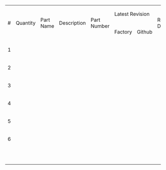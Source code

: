 <table border="0" cellspacing="0" cellpadding="0" class="ta1"><colgroup><col width="34"/><col width="70"/><col width="99"/><col width="99"/><col width="100"/><col width="72"/><col width="72"/><col width="99"/><col width="67"/><col width="104"/><col width="92"/></colgroup><tr class="ro1"><td rowspan="2" style="text-align:left;width:0.774cm; " class="ce1"><p>#</p></td><td rowspan="2" style="text-align:left;width:1.596cm; " class="ce1"><p>Quantity</p></td><td rowspan="2" style="text-align:left;width:2.258cm; " class="ce1"><p>Part Name</p></td><td rowspan="2" style="text-align:left;width:2.258cm; " class="ce1"><p>Description</p></td><td rowspan="2" style="text-align:left;width:2.279cm; " class="ce1"><p>Part Number</p></td><td colspan="2" style="text-align:left;width:1.655cm; " class="ce1"><p>Latest Revision</p></td><td rowspan="2" style="text-align:left;width:2.258cm; " class="ce1"><p>Rev. Date</p></td><td rowspan="2" style="text-align:left;width:1.535cm; " class="ce1"><p>Material</p></td><td rowspan="2" style="text-align:left;width:2.371cm; " class="ce1"><p>Manufacturer</p></td><td rowspan="2" style="text-align:left;width:2.111cm; " class="ce1"><p>File formats</p></td></tr><tr class="ro1"><td style="text-align:left;width:1.655cm; " class="ce1"><p>Factory</p></td><td style="text-align:left;width:1.655cm; " class="ce1"><p>Github</p></td></tr><tr class="ro1"><td style="text-align:right; width:0.774cm; " class="ce2"><p>1</p></td><td style="text-align:left;width:1.596cm; " class="ce2"> </td><td style="text-align:left;width:2.258cm; " class="ce3"> </td><td style="text-align:left;width:2.258cm; " class="ce3"> </td><td style="text-align:left;width:2.279cm; " class="ce3"> </td><td style="text-align:left;width:1.655cm; " class="ce2"> </td><td style="text-align:left;width:1.655cm; " class="ce2"> </td><td style="text-align:left;width:2.258cm; " class="ce3"> </td><td style="text-align:left;width:1.535cm; " class="ce3"> </td><td style="text-align:left;width:2.371cm; " class="ce3"> </td><td style="text-align:left;width:2.111cm; " class="ce3"> </td></tr><tr class="ro1"><td style="text-align:right; width:0.774cm; " class="ce2"><p>2</p></td><td style="text-align:left;width:1.596cm; " class="ce2"> </td><td style="text-align:left;width:2.258cm; " class="ce3"> </td><td style="text-align:left;width:2.258cm; " class="ce3"> </td><td style="text-align:left;width:2.279cm; " class="ce3"> </td><td style="text-align:left;width:1.655cm; " class="ce2"> </td><td style="text-align:left;width:1.655cm; " class="ce2"> </td><td style="text-align:left;width:2.258cm; " class="ce3"> </td><td style="text-align:left;width:1.535cm; " class="ce3"> </td><td style="text-align:left;width:2.371cm; " class="ce3"> </td><td style="text-align:left;width:2.111cm; " class="ce3"> </td></tr><tr class="ro1"><td style="text-align:right; width:0.774cm; " class="ce2"><p>3</p></td><td style="text-align:left;width:1.596cm; " class="ce2"> </td><td style="text-align:left;width:2.258cm; " class="ce3"> </td><td style="text-align:left;width:2.258cm; " class="ce3"> </td><td style="text-align:left;width:2.279cm; " class="ce3"> </td><td style="text-align:left;width:1.655cm; " class="ce2"> </td><td style="text-align:left;width:1.655cm; " class="ce2"> </td><td style="text-align:left;width:2.258cm; " class="ce3"> </td><td style="text-align:left;width:1.535cm; " class="ce3"> </td><td style="text-align:left;width:2.371cm; " class="ce3"> </td><td style="text-align:left;width:2.111cm; " class="ce3"> </td></tr><tr class="ro1"><td style="text-align:right; width:0.774cm; " class="ce2"><p>4</p></td><td style="text-align:left;width:1.596cm; " class="ce2"> </td><td style="text-align:left;width:2.258cm; " class="ce3"> </td><td style="text-align:left;width:2.258cm; " class="ce3"> </td><td style="text-align:left;width:2.279cm; " class="ce3"> </td><td style="text-align:left;width:1.655cm; " class="ce2"> </td><td style="text-align:left;width:1.655cm; " class="ce2"> </td><td style="text-align:left;width:2.258cm; " class="ce3"> </td><td style="text-align:left;width:1.535cm; " class="ce3"> </td><td style="text-align:left;width:2.371cm; " class="ce3"> </td><td style="text-align:left;width:2.111cm; " class="ce3"> </td></tr><tr class="ro1"><td style="text-align:right; width:0.774cm; " class="ce2"><p>5</p></td><td style="text-align:left;width:1.596cm; " class="ce2"> </td><td style="text-align:left;width:2.258cm; " class="ce3"> </td><td style="text-align:left;width:2.258cm; " class="ce3"> </td><td style="text-align:left;width:2.279cm; " class="ce3"> </td><td style="text-align:left;width:1.655cm; " class="ce2"> </td><td style="text-align:left;width:1.655cm; " class="ce2"> </td><td style="text-align:left;width:2.258cm; " class="ce3"> </td><td style="text-align:left;width:1.535cm; " class="ce3"> </td><td style="text-align:left;width:2.371cm; " class="ce3"> </td><td style="text-align:left;width:2.111cm; " class="ce3"> </td></tr><tr class="ro1"><td style="text-align:right; width:0.774cm; " class="ce2"><p>6</p></td><td style="text-align:left;width:1.596cm; " class="ce2"> </td><td style="text-align:left;width:2.258cm; " class="ce3"> </td><td style="text-align:left;width:2.258cm; " class="ce3"> </td><td style="text-align:left;width:2.279cm; " class="ce3"> </td><td style="text-align:left;width:1.655cm; " class="ce2"> </td><td style="text-align:left;width:1.655cm; " class="ce2"> </td><td style="text-align:left;width:2.258cm; " class="ce3"> </td><td style="text-align:left;width:1.535cm; " class="ce3"> </td><td style="text-align:left;width:2.371cm; " class="ce3"> </td><td style="text-align:left;width:2.111cm; " class="ce3"> </td></tr><tr class="ro1"><td style="text-align:left;width:0.774cm; " class="ce2"> </td><td style="text-align:left;width:1.596cm; " class="ce2"> </td><td style="text-align:left;width:2.258cm; " class="Default"> </td><td style="text-align:left;width:2.258cm; " class="Default"> </td><td style="text-align:left;width:2.279cm; " class="Default"> </td><td style="text-align:left;width:1.655cm; " class="Default"> </td><td style="text-align:left;width:1.655cm; " class="Default"> </td><td style="text-align:left;width:2.258cm; " class="Default"> </td><td style="text-align:left;width:1.535cm; " class="Default"> </td><td style="text-align:left;width:2.371cm; " class="Default"> </td><td style="text-align:left;width:2.111cm; " class="Default"> </td></tr><tr class="ro1"><td style="text-align:left;width:0.774cm; " class="ce2"> </td><td style="text-align:left;width:1.596cm; " class="ce2"> </td><td style="text-align:left;width:2.258cm; " class="Default"> </td><td style="text-align:left;width:2.258cm; " class="Default"> </td><td style="text-align:left;width:2.279cm; " class="Default"> </td><td style="text-align:left;width:1.655cm; " class="Default"> </td><td style="text-align:left;width:1.655cm; " class="Default"> </td><td style="text-align:left;width:2.258cm; " class="Default"> </td><td style="text-align:left;width:1.535cm; " class="Default"> </td><td style="text-align:left;width:2.371cm; " class="Default"> </td><td style="text-align:left;width:2.111cm; " class="Default"> </td></tr></table>
